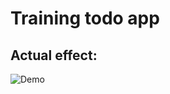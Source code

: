 # Training todo app

## Actual effect:

![Demo](https://github.com/witoldmetel/JavaScript-Course/blob/master/Aplication_ToDo/Demo.png "Demo")
